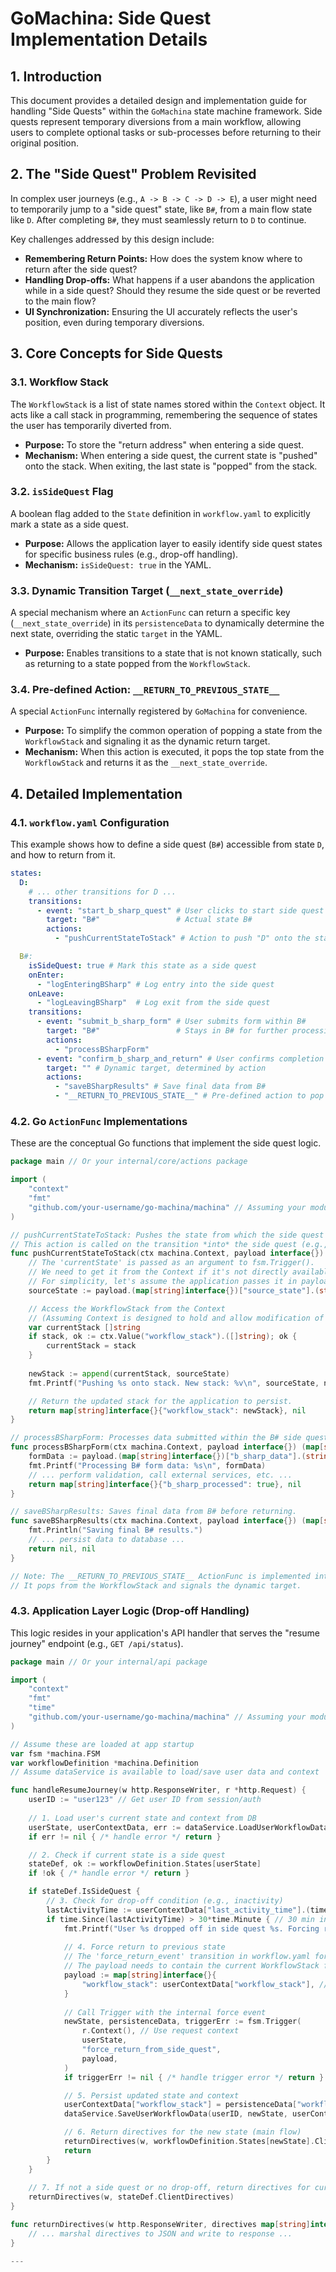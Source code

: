 # GoMachina: Side Quest Implementation Details

## 1. Introduction

This document provides a detailed design and implementation guide for handling "Side Quests" within the `GoMachina` state machine framework. Side quests represent temporary diversions from a main workflow, allowing users to complete optional tasks or sub-processes before returning to their original position.

## 2. The "Side Quest" Problem Revisited

In complex user journeys (e.g., `A -> B -> C -> D -> E`), a user might need to temporarily jump to a "side quest" state, like `B#`, from a main flow state like `D`. After completing `B#`, they must seamlessly return to `D` to continue.

Key challenges addressed by this design include:
*   **Remembering Return Points:** How does the system know where to return after the side quest?
*   **Handling Drop-offs:** What happens if a user abandons the application while in a side quest? Should they resume the side quest or be reverted to the main flow?
*   **UI Synchronization:** Ensuring the UI accurately reflects the user's position, even during temporary diversions.

## 3. Core Concepts for Side Quests

### 3.1. Workflow Stack

The `WorkflowStack` is a list of state names stored within the `Context` object. It acts like a call stack in programming, remembering the sequence of states the user has temporarily diverted from.

*   **Purpose:** To store the "return address" when entering a side quest.
*   **Mechanism:** When entering a side quest, the current state is "pushed" onto the stack. When exiting, the last state is "popped" from the stack.

### 3.2. `isSideQuest` Flag

A boolean flag added to the `State` definition in `workflow.yaml` to explicitly mark a state as a side quest.

*   **Purpose:** Allows the application layer to easily identify side quest states for specific business rules (e.g., drop-off handling).
*   **Mechanism:** `isSideQuest: true` in the YAML.

### 3.3. Dynamic Transition Target (`__next_state_override`)

A special mechanism where an `ActionFunc` can return a specific key (`__next_state_override`) in its `persistenceData` to dynamically determine the next state, overriding the static `target` in the YAML.

*   **Purpose:** Enables transitions to a state that is not known statically, such as returning to a state popped from the `WorkflowStack`.

### 3.4. Pre-defined Action: `__RETURN_TO_PREVIOUS_STATE__`

A special `ActionFunc` internally registered by `GoMachina` for convenience.

*   **Purpose:** To simplify the common operation of popping a state from the `WorkflowStack` and signaling it as the dynamic return target.
*   **Mechanism:** When this action is executed, it pops the top state from the `WorkflowStack` and returns it as the `__next_state_override`.

## 4. Detailed Implementation

### 4.1. `workflow.yaml` Configuration

This example shows how to define a side quest (`B#`) accessible from state `D`, and how to return from it.

```yaml
states:
  D:
    # ... other transitions for D ...
    transitions:
      - event: "start_b_sharp_quest" # User clicks to start side quest
        target: "B#"                 # Actual state B#
        actions:
          - "pushCurrentStateToStack" # Action to push "D" onto the stack

  B#:
    isSideQuest: true # Mark this state as a side quest
    onEnter:
      - "logEnteringBSharp" # Log entry into the side quest
    onLeave:
      - "logLeavingBSharp"  # Log exit from the side quest
    transitions:
      - event: "submit_b_sharp_form" # User submits form within B#
        target: "B#"                 # Stays in B# for further processing
        actions:
          - "processBSharpForm"
      - event: "confirm_b_sharp_and_return" # User confirms completion and wants to return
        target: "" # Dynamic target, determined by action
        actions:
          - "saveBSharpResults" # Save final data from B#
          - "__RETURN_TO_PREVIOUS_STATE__" # Pre-defined action to pop stack and return
```

### 4.2. Go `ActionFunc` Implementations

These are the conceptual Go functions that implement the side quest logic.

```go
package main // Or your internal/core/actions package

import (
	"context"
	"fmt"
	"github.com/your-username/go-machina/machina" // Assuming your module path
)

// pushCurrentStateToStack: Pushes the state from which the side quest was initiated onto the WorkflowStack.
// This action is called on the transition *into* the side quest (e.g., D -> B#).
func pushCurrentStateToStack(ctx machina.Context, payload interface{}) (map[string]interface{}, error) {
    // The 'currentState' is passed as an argument to fsm.Trigger().
    // We need to get it from the Context if it's not directly available in payload.
    // For simplicity, let's assume the application passes it in payload for this action.
    sourceState := payload.(map[string]interface{})["source_state"].(string) // e.g., "D"

    // Access the WorkflowStack from the Context
    // (Assuming Context is designed to hold and allow modification of WorkflowStack)
    var currentStack []string
    if stack, ok := ctx.Value("workflow_stack").([]string); ok {
        currentStack = stack
    }
    
    newStack := append(currentStack, sourceState)
    fmt.Printf("Pushing %s onto stack. New stack: %v\n", sourceState, newStack)

    // Return the updated stack for the application to persist.
    return map[string]interface{}{"workflow_stack": newStack}, nil
}

// processBSharpForm: Processes data submitted within the B# side quest.
func processBSharpForm(ctx machina.Context, payload interface{}) (map[string]interface{}, error) {
    formData := payload.(map[string]interface{})["b_sharp_data"].(string)
    fmt.Printf("Processing B# form data: %s\n", formData)
    // ... perform validation, call external services, etc. ...
    return map[string]interface{}{"b_sharp_processed": true}, nil
}

// saveBSharpResults: Saves final data from B# before returning.
func saveBSharpResults(ctx machina.Context, payload interface{}) (map[string]interface{}, error) {
    fmt.Println("Saving final B# results.")
    // ... persist data to database ...
    return nil, nil
}

// Note: The __RETURN_TO_PREVIOUS_STATE__ ActionFunc is implemented internally by GoMachina.
// It pops from the WorkflowStack and signals the dynamic target.
```

### 4.3. Application Layer Logic (Drop-off Handling)

This logic resides in your application's API handler that serves the "resume journey" endpoint (e.g., `GET /api/status`).

```go
package main // Or your internal/api package

import (
	"context"
	"fmt"
	"time"
	"github.com/your-username/go-machina/machina" // Assuming your module path
)

// Assume these are loaded at app startup
var fsm *machina.FSM
var workflowDefinition *machina.Definition
// Assume dataService is available to load/save user data and context

func handleResumeJourney(w http.ResponseWriter, r *http.Request) {
    userID := "user123" // Get user ID from session/auth
    
    // 1. Load user's current state and context from DB
    userState, userContextData, err := dataService.LoadUserWorkflowData(userID)
    if err != nil { /* handle error */ return } 

    // 2. Check if current state is a side quest
    stateDef, ok := workflowDefinition.States[userState]
    if !ok { /* handle error */ return } 

    if stateDef.IsSideQuest { 
        // 3. Check for drop-off condition (e.g., inactivity)
        lastActivityTime := userContextData["last_activity_time"].(time.Time) // Assuming this is tracked
        if time.Since(lastActivityTime) > 30*time.Minute { // 30 min inactivity
            fmt.Printf("User %s dropped off in side quest %s. Forcing return.\n", userID, userState)
            
            // 4. Force return to previous state
            // The 'force_return_event' transition in workflow.yaml for B# would use __RETURN_TO_PREVIOUS_STATE__ action.
            // The payload needs to contain the current WorkflowStack for the action to pop from.
            payload := map[string]interface{}{
                "workflow_stack": userContextData["workflow_stack"], // Pass the stack to the action
            }
            
            // Call Trigger with the internal force event
            newState, persistenceData, triggerErr := fsm.Trigger(
                r.Context(), // Use request context
                userState,
                "force_return_from_side_quest",
                payload,
            )
            if triggerErr != nil { /* handle trigger error */ return }

            // 5. Persist updated state and context
            userContextData["workflow_stack"] = persistenceData["workflow_stack"] // Update stack
            dataService.SaveUserWorkflowData(userID, newState, userContextData)

            // 6. Return directives for the new state (main flow)
            returnDirectives(w, workflowDefinition.States[newState].ClientDirectives)
            return
        }
    }
    
    // 7. If not a side quest or no drop-off, return directives for current state
    returnDirectives(w, stateDef.ClientDirectives)
}

func returnDirectives(w http.ResponseWriter, directives map[string]interface{}) {
    // ... marshal directives to JSON and write to response ...
}

---
